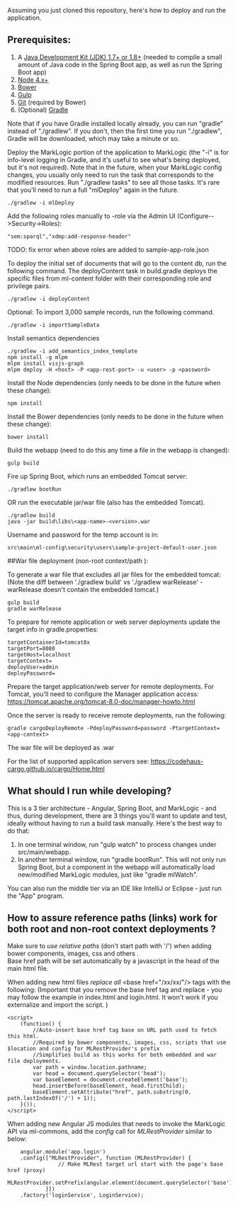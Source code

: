 Assuming you just cloned this repository, here's how to deploy and run the application. 

## Prerequisites:

1. A [Java Development Kit (JDK) 1.7+ or 1.8+](http://www.oracle.com/technetwork/java/javase/downloads/index.html) (needed to compile a small amount of Java code in the Spring Boot app, as well as run the Spring Boot app)
1. [Node 4.x+](https://nodejs.org/en/download/)
1. [Bower](https://www.npmjs.com/package/bower)
1. [Gulp](https://www.npmjs.com/package/gulp)
1. [Git](https://git-scm.com/downloads) (required by Bower)
1. (Optional) [Gradle](http://gradle.org/gradle-download/)

Note that if you have Gradle installed locally already, you can run "gradle" instead of "./gradlew". 
If you don't, then the first time you run "./gradlew", Gradle will be downloaded, which may take a 
minute or so.

Deploy the MarkLogic portion of the application to MarkLogic (the "-i" is for info-level logging in Gradle, and
it's useful to see what's being deployed, but it's not required). Note that in the future, when your
MarkLogic config changes, you usually only need to run the task that corresponds to the modified resources.
Run "./gradlew tasks" to see all those tasks. It's rare that you'll need to run a full "mlDeploy" again in
the future.

    ./gradlew -i mlDeploy
    
Add the following roles manually to <app-name>-role via the Admin UI (Configure-->Security->Roles):

    "sem:sparql","xdmp:add-response-header"
    
TODO: fix error when above roles are added to sample-app-role.json  
    
To deploy the initial set of documents that will go to the content db, run the following command.
The deployContent task in build.gradle deploys the specific files from ml-content folder with their corresponding role 
and privilege pairs. 

    ./gradlew -i deployContent
    
Optional: To import 3,000 sample records, run the following command.
  
    ./gradlew -i importSampleData
    
Install semantics dependencies

    ./gradlew -i add_semantics_index_template
    npm install -g mlpm
    mlpm install visjs-graph
    mlpm deploy -H <host> -P <app-rest-port> -u <user> -p <password>
    
Install the Node dependencies (only needs to be done in the future when these change):

    npm install

Install the Bower dependencies (only needs to be done in the future when these change):

    bower install

Build the webapp (need to do this any time a file in the webapp is changed):

    gulp build

Fire up Spring Boot, which runs an embedded Tomcat server:

    ./gradlew bootRun
  OR run the executable jar/war file (also has the embedded Tomcat).
  
    ./gradlew build
    java -jar build\libs\<app-name>-<version>.war
    
Username and password for the temp account is in:
  
    src\main\ml-config\security\users\sample-project-default-user.json
 
##War file deployment (non-root context/path ):
 
To generate a war file that excludes all jar files for the embedded tomcat:
(Note the diff between './gradlew build' vs './gradlew warRelease' - warRelease doesn't contain the embedded tomcat.) 

	gulp build
    gradle warRelease
     
To prepare for remote application or web server deployments update the target info in gradle.properties:

    targetContainerId=tomcat8x    
    targetPort=8080    
    targetHost=localhost      
    targetContext=    
    deployUser=admin      
    deployPassword=
    
Prepare the target application/web server for remote deployments.  For Tomcat, you'll need to configure
the Manager application access:
https://tomcat.apache.org/tomcat-8.0-doc/manager-howto.html


Once the server is ready to receive remote deployments, run the following:

    gradle cargoDeployRemote -PdeployPassword=password -PtargetContext=<app-context>
    
The war file will be deployed as <app-context>.war
    
For the list of supported application servers see: https://codehaus-cargo.github.io/cargo/Home.html   

    
## What should I run while developing?

This is a 3 tier architecture - Angular, Spring Boot, and MarkLogic - and thus, during development, 
there are 3 things you'll want to update and test, ideally without having to run a build task manually. 
Here's the best way to do that:

1. In one terminal window, run "gulp watch" to process changes under src/main/webapp.
2. In another terminal window, run "gradle bootRun". This will not only run Spring Boot, but a component in the webapp 
will automatically load new/modified MarkLogic modules, just like "gradle mlWatch". 

You can also run the middle tier via an IDE like IntelliJ or Eclipse - just run the "App" program.

## How to assure reference paths (links) work for both root and non-root context deployments ?
Make sure to *use relative paths* (don't start path with '/') when adding bower components, images, css and others .  
Base href path will be set automatically by a javascript in the head of the main html file. 

When adding new html files *replace all* \<base href="/xx/xx/"/> tags with the following: 
(Important that you remove the base href tag and replace - you may follow the example in index.html and login.html.
 It won't work if you externalize and import the script. )
   
	<script>
        (function() {
            //Auto-insert base href tag base on URL path used to fetch this html.
            //Required by bower components, images, css, scripts that use $location and config for MLRestProvider's prefix
            //Simplifies build as this works for both embedded and war file deployments.
            var path = window.location.pathname;
            var head = document.querySelector('head');
            var baseElement = document.createElement('base');
            head.insertBefore(baseElement, head.firstChild);
            baseElement.setAttribute("href", path.substring(0, path.lastIndexOf('/') + 1));
        }());
	</script>

When adding new Angular JS modules that needs to invoke the MarkLogic API via ml-commons, add the 
*config* call for *MLRestProvider* similar to below:

		angular.module('app.login')
		.config(["MLRestProvider", function (MLRestProvider) {
					// Make MLRest target url start with the page's base href (proxy)
					MLRestProvider.setPrefix(angular.element(document.querySelector('base')).attr('href')+'v1');
				}])
		.factory('loginService', LoginService);

